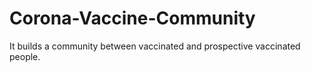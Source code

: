 # Corona-Vaccine-Community
 It builds a community between vaccinated and prospective vaccinated people.
